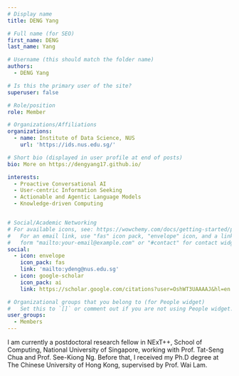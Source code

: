 ```yaml
---
# Display name
title: DENG Yang

# Full name (for SEO)
first_name: DENG
last_name: Yang

# Username (this should match the folder name)
authors:
  - DENG Yang

# Is this the primary user of the site?
superuser: false

# Role/position
role: Member

# Organizations/Affiliations
organizations:
  - name: Institute of Data Science, NUS
    url: 'https://ids.nus.edu.sg/'

# Short bio (displayed in user profile at end of posts)
bio: More on https://dengyang17.github.io/

interests:
  - Proactive Conversational AI
  - User-centric Information Seeking
  - Actionable and Agentic Language Models
  - Knowledge-driven Computing


# Social/Academic Networking
# For available icons, see: https://wowchemy.com/docs/getting-started/page-builder/#icons
#   For an email link, use "fas" icon pack, "envelope" icon, and a link in the
#   form "mailto:your-email@example.com" or "#contact" for contact widget.
social:
  - icon: envelope
    icon_pack: fas
    link: 'mailto:ydeng@nus.edu.sg'
  - icon: google-scholar
    icon_pack: ai
    link: https://scholar.google.com/citations?user=OshWT3UAAAAJ&hl=en

# Organizational groups that you belong to (for People widget)
#   Set this to `[]` or comment out if you are not using People widget.
user_groups:
  - Members
---
```


I am currently a postdoctoral research fellow in NExT++, School of Computing, National University of Singapore, working with Prof. Tat-Seng Chua and Prof. See-Kiong Ng. Before that, I received my Ph.D degree at The Chinese University of Hong Kong, supervised by Prof. Wai Lam.
